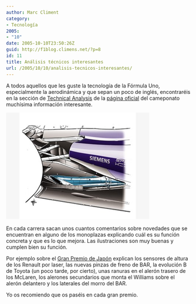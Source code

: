 ```yaml
---
author: Marc Climent
category:
- Tecnología
2005:
- "10"
date: 2005-10-10T23:50:26Z
guid: http://f1blog.climens.net/?p=8
id: 11
title: Análisis técnicos interesantes
url: /2005/10/10/analisis-tecnicos-interesantes/
---
```


A todos aquellos que les guste la tecnología de la Fórmula Uno, especialmente la aerodinámica y que sepan un poco de inglés, encontraréis en la sección de [Technical Analysis](https://web.archive.org/web/20150311211816/http://www.formula1.com/news/technical/) de la [página oficial](http://www.formula1.com/) del cameponato muchísima información interesante.

![Technical Analysis](/files/2005/10/ta_article_877.jpg)
  
En cada carrera sacan unos cuantos comentarios sobre novedades que se encuentran en alguno de los monoplazas explicando cuál es su función concreta y que es lo que mejora. Las ilustraciones son muy buenas y cumplen bien su función.
  
Por ejemplo sobre el [Gran Premio de Japón](http://www.formula1.com/news/technical/2005/749/) explican los sensores de altura de los Renault por laser, las nuevas pinzas de freno de BAR, la evolución B de Toyota (un poco tarde, por cierto), unas ranuras en el alerón trasero de los McLaren, los alerones secundarios que monta el Williams sobre el alerón delantero y los laterales del morro del BAR.
  
Yo os recomiendo que os paséis en cada gran premio.
